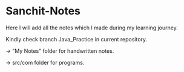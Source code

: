 # Sanchit-Notes
Here I will add all the notes which I made during my learning journey.

Kindly check branch Java_Practice in current repository.

-> "My Notes" folder for handwritten notes.

-> src/com folder for programs.
